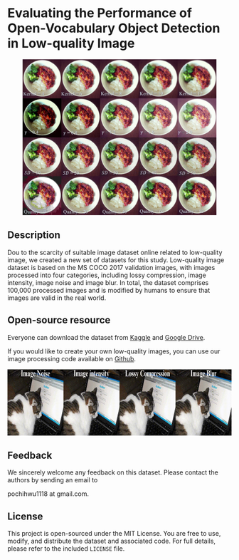 # Evaluating the Performance of Open-Vocabulary Object Detection in Low-quality Image
<p align="center">
  <img src="cover.jpg" height="350">
</p>

## Description

Dou to the scarcity of suitable image dataset online related to low-quality image, we created a new set of datasets for this study.  Low-quality image dataset is based on the MS COCO 2017 validation images, with images processed into four categories, including lossy compression, image intensity, image noise and image blur.  In total, the dataset comprises 100,000 processed images and is modified by humans to ensure that images are valid in the real world.

## Open-source resource

Everyone can download the dataset from [Kaggle](https://www.kaggle.com/datasets/pochihwu/low-quality-image-dataset) and [Google Drive](https://drive.google.com/file/d/1-w432b79T6Tj_bhkrFal_fVVLC4eE79t/view?usp=drive_link).

If you would like to create your own low-quality images, you can use our image processing code available on [Github](https://github.com/pochih-code/Low-quality-image-dataset/tree/main/image%20processing).
 
<p align="center">
  <img src="Low-quality.gif" height="150">
</p>

## Feedback
We sincerely welcome any feedback on this dataset. Please contact the authors by sending an email to

pochihwu1118 at gmail.com.

## License

This project is open-sourced under the MIT License. 
You are free to use, modify, and distribute the dataset and associated code. 
For full details, please refer to the included `LICENSE` file.